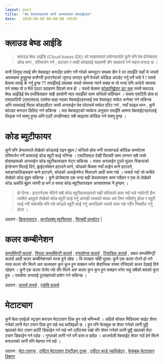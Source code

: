 ```yaml
---
layout: post
title:  "बेव डेभलपरहरुको लागी अत्यावश्यक वेबसाईटहरु"
date:   2020-09-09 00:00:00 +0545
---
```


# क्लाउड बेष्ड आईडि

> क्लाउड बेष्ड आईडि (Cloud bases IDE) को साहायताले प्रयोगकर्ताले कुनै पनि वेब प्रोजेक्टमा कोड थप्न , परिमार्जन गर्न , हटाउन र त्यही कोडलाई सहकर्मी सँग सहकार्य गर्न सहज बनाऊ छ ।

मानी लिनुस् तपाई सँग वेबसाइट बनाउँदा प्रयोग गर्ने गरेको कम्प्युटर साथमा छैन रे तर तपाईँले जहाँ जे जस्तो अवस्थामा हुनुहुन्छ कसैगरी इन्टरनेटको जुगाड लगाएर कुनै पेजको कोडिङ अपडेट गर्नु पर्ने भयो रे ! यस्तो बेलामा तपाई के गर्नु हुन्छ ?? तपाईँलाई ठ्याक्क यस्तो समस्या नपर्न सक्छ वा यो भन्दा पनि अप्ठेरो समस्या पर्न सक्छ यो त मैले एउटा उदाहरण दिएको मात्र हो । यस्तो बेलामा [कोडएनिह्वेयर डट कम](https://codeanywhere.com) जस्तै क्लाउड बेष्ड आईडिई वेब एप्लीकेशहरु साह्रै उपयोगी भएर तपाईँको काम सजिलो पार्दिन्छन । यसमा एफटिपि होस वा एसएफटिपी (एसएसएच) एक्सेस थाहा भएका वेबसाईटहरुलाई यस वेबसाइट मार्फत कनेक्ट गर्न सकिन्छ अनि त्यसलाई भिएस कोडएडीटर जस्तै अनलाईन वेब प्लेटफर्म मार्फत एटिट गर्न , नयाँ फाइल थप्न , कुनै फोल्डर बनाउन डिलिट गर्न सकिन्छ । यस वेबसाइटको प्याकेज अनुसार तपाईँले आफ्ना वेबसाईटरहरुलाई लिङ्क गर्न सक्नु हुन्छ अनि एउटै लगहीनबाट सबै साइटमा कोडिङ गर्न सक्नु हुन्छ ।

# कोड ब्युटीफायर

कुनै पनि डेभलपरले लेखेको कोडलाई पढ्न बुझ्न / सजिलो होस भनी स्ट्याण्डर्ड कोडिङ फर्म्याटमा परिमार्जन गर्ने कामलाई कोड ब्युटी फाई भनिन्छ । एचटीएमएल देखी पिएचपी सम्म लगभग सबै जसो प्रोग्रामहरूको अनलाईन कोड ब्युटीफायरहरु भेट्न सकिन्छ । यस्ता अनलाईन टुल्ले मूलतः स्क्रिप्टको ईन्डेन्सन मिलाई दिने, ह्वाईटस्पेशन हटाउने थप्ने, कोडको बिचमा नयाँ लाईन थप्ने हटाउने, ब्लाङ्गकलिङ्कहरु थप्ने हटाउने, कोडको अलाईनमेन्ट मिलाउने आदी काम गर्छ । जसले गर्दा जो कसैले लेखेको कोड बुझ्न सकिन्छ । कुनै प्रोजेक्टमा एक भन्दा बढी डेभलपरहरु काम गर्दैछन र एक ले लेखेको कोड अर्कोले बुझ्न जरुरी छ भने त यस्ता कोड ब्युटीफायरहरु अत्यावश्यक नै हुन्छन् ।

> प्रो टिप्स : इन्टरनेटमा भेटिने सबै कोड ब्युटीफायरहरुले सही तरिकाले काम गर्छ भन्ने ग्यारेन्टी छैन त्यसैले आफूले लेखेको कोड ब्युटी फाई गर्नु अगाडी त्यसको ब्याक अप लिन नबिर्सनु होला र ब्युटी फाई गरी सकेपछि पनि त्यो कोडले ब्युटी फाई गर्नु अगाडिको जस्तो काम गर्छ गर्दैन निर्क्योल गर्नु होला ।

उदारण :  [फ्रिफरम्याटर](https://www.freeformatter.com/) , [कन्ट्रोलक्यु ब्युटीफायर](https://ctrlq.org/beautifier/) , [पिएचपी फर्म्याटर](http://www.phpformatter.com/) |

# कलर कम्बीनेशन

[कम्प्लीमेन्ट्री कलर्स](https://en.wikipedia.org/wiki/Complementary_colors) , [स्पिल्ट कम्प्लीमेन्ट्री कलर्स](https://en.wikipedia.org/wiki/Color_scheme#Split-Complementary) , [एनालोगस कलर्स](https://en.wikipedia.org/wiki/Color_scheme#Analogous) , [ट्रियाडिक कलर्स](https://en.wikipedia.org/wiki/Color_scheme#Triadic) , डबल कम्प्लीमेन्ट्री कलर्स आदी कलर कम्बीनेशनको रुल्स हुने रहेछ । यि रुलहरु चाँही मुलत: कुनै एक कलर रोज्ने हो भने त्यस कलर सँग मिल्ने अरु कलरहरु कुन कुन हुन सक्छन भनेर सैदान्तिक रुपमा रोजिएको कलर देखाई दिने रहेछन । कुनै एक कलर रोजेर त्यो सँग मिल्ने अरु कलर कुन कुन हुन सक्छन भनेर भन्नु सबैको बसको कुरा हुन्न । यस्तोमा अनलाई टुल्सहरुको प्रयोग गर्न सकिन्छ ।

उदारण : [कलर्स लभर्स](https://en.wikipedia.org/wiki/Complementary_colors) , [एडोबि कलर्स](https://color.adobe.com/create/color-wheel)

# मेटाट्याग

कुनै बेला एसईओ स्ट्रङ्ग बनाउन मेटाट्याग ठिक हुन पर्छ भनिन्थ्यो । अहिले सोसल मिडियामा साईट शेयर गर्नको लागी मेटा ट्याग ठिक हुन पर्छ भन्न थालिइको छ । हुन पनि फेसबुक मा शेयर गर्नको लागी छुट्टै खालको मेटा ट्याग प्रपर्टि डिफाईन गर्न पर्छ भने ट्वीटरमा राम्रो सँग शेयर गर्नको लागी छुट्टै खालको मेटा ट्याग डिफाईन गर्न पर्दछ । गुगलको लागी गर्न पर्ने काम त छदैछ । आजभोली वेबसाईट शेयर गर्दा हेर्न मिल्ने बनाउनको लागी पनि मेहनत गर्न पर्छ । 

उदारण : [मेटा ट्याग्स](https://metatags.io/) , [ट्वीटर मेटाट्याग टेस्टीङ्ग टुल्स](https://search.google.com/structured-data/testing-tool/) , [ट्वीटर कार्ड भ्यालिडेटर](https://cards-dev.twitter.com/validator) , [फेसबुक मेटाट्याग डिबगर](https://developers.facebook.com/tools/debug/)
